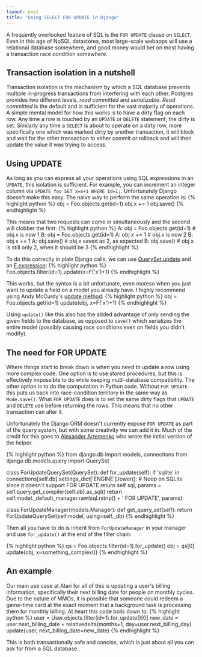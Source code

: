 ```yaml
---
layout: post
title: "Using SELECT FOR UPDATE in Django"
---
```

A frequently overlooked feature of SQL is the `FOR UPDATE` clause on `SELECT`.
Even in this age of NoSQL datastores, most large-scale webapps will use a
relational database somewhere, and good money would bet on most having a
transaction race condition somewhere.

Transaction isolation in a nutshell
-----------------------------------

Transaction isolation is the mechanism by which a SQL database prevents
multiple in-progress transactions from interfering with each other. Postgres
provides two different levels, *read committed* and *serializable*. *Read
committed* is the default and is sufficient for the vast majority of
operations. A simple mental model for how this works is to have a dirty
flag on each row. Any time a row is touched by an `UPDATE` or `DELETE` statement,
the dirty is set. Similarly any time a `SELECT` is about to operate on a dirty
row, more specifically one which was marked dirty by another transaction, it
will block and wait for the other transaction to either commit or rollback and
will then update the value it was trying to access.

Using UPDATE
------------

As long as you can express all your operations using SQL expressions in an
`UPDATE`, this isolation is sufficient. For example, you can increment an
integer column via `UPDATE foo SET x=x+1 WHERE id=1;`. Unfortunately Django
doesn't make this easy. The naive way to perform the same operation is:
{% highlight python %}
obj = Foo.objects.get(id=1)
obj.x += 1
obj.save()
{% endhighlight %}

This means that two requests can come in simultaneously and the second
will clobber the first:
{% highlight python %}
A: obj = Foo.objects.get(id=1) # obj.x is now 1
B: obj = Foo.objects.get(id=1)
A: obj.x += 1 # obj.x is now 2
B: obj.x += 1 
A: obj.save() # obj.x saved as 2, as expected
B: obj.save() # obj.x is still only 2, when it should be 3
{% endhighlight %}

To do this correctly in plain Django calls, we can use
[QuerySet.update](http://docs.djangoproject.com/en/1.2/ref/models/querysets/#update)
and an [F expression](http://docs.djangoproject.com/en/1.2/topics/db/queries/#filters-can-reference-fields-on-the-model):
{% highlight python %}
Foo.objects.filter(id=1).update(x=F('x')+1)
{% endhighlight %}

This works, but the syntax is a bit unfortunate, even moreso when you just
want to update a field on a model you already have. I highly recommend using
Andy McCurdy's [update method](https://github.com/andymccurdy/django-tips-and-tricks/blob/master/model_update.py):
{% highlight python %}
obj = Foo.objects.get(id=1)
update(obj, x=F('x')+1)
{% endhighlight %}

Using `update()` like this also has the added advantage of only sending the
given fields to the database, as opposed to `save()` which serializes the
entire model (possibly causing race conditions even on fields you didn't
modify).

The need for FOR UPDATE
-----------------------

Where things start to break down is when you need to update a row using more
complex code. One option is to use stored procedures, but this is effectively
impossible to do while keeping mutli-database compatibility. The other option
is to do the computation in Python code. Without `FOR UPDATE` this puts us
back into race-condition territory in the same way as `Mode.save()`. What
`FOR UPDATE` does is to set the same dirty flags that `UPDATE` and `DELETE`
use before returning the rows. This means that no other transaction can
alter it.

Unfortunately the Django ORM doesn't currently expose `FOR UPDATE` as part of
the query system, but with some creativity we can add it in. Much of the
credit for this goes to [Alexander Artemenko](http://dev.svetlyak.ru/select-update-django-en/)
who wrote the initial version of the helper.

{% highlight python %}
from django.db import models, connections
from django.db.models.query import QuerySet

class ForUpdateQuerySet(QuerySet):
    def for_update(self):
        if 'sqlite' in connections[self.db].settings_dict['ENGINE'].lower():
            # Noop on SQLite since it doesn't support FOR UPDATE
            return self
        sql, params = self.query.get_compiler(self.db).as_sql()
        return self.model._default_manager.raw(sql.rstrip() + ' FOR UPDATE', params)

class ForUpdateManager(models.Manager):
    def get_query_set(self):
        return ForUpdateQuerySet(self.model, using=self._db)
{% endhighlight %}

Then all you have to do is inherit from `ForUpdateManager` in your manager and
use `for_update()` at the end of the filter chain:

{% highlight python %}
qs = Foo.objects.filter(id=1).for_update()
obj = qs[0]
update(obj, x=something_complex())
{% endhighlight %}

An example
----------

Our main use case at Atari for all of this is updating a user's billing information,
specifically their next billing date for people on monthly cycles. Due to the
nature of MMOs, it is possible that someone could redeem a game-time card at
the exact moment that a background task is processing them for monthly billing.
At heart this code boils down to:
{% highlight python %}
user = User.objects.filter(id=1).for_update()[0]
new_date = user.next_billing_date + relativedelta(months=1, day=user.next_billing_day)
update(user, next_billing_date=new_date)
{% endhighlight %}

This is both transactionally safe and concise, which is just about all you
can ask for from a SQL database.
